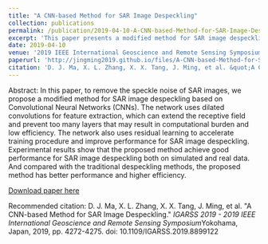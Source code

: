 ```yaml
---
title: "A CNN-based Method for SAR Image Despeckling"
collection: publications
permalink: /publication/2019-04-10-A-CNN-based-Method-for-SAR-Image-Despeckling
excerpt: 'This paper presents a modified method for SAR image despeckling based on Convolutional Neural Networks (CNNs) to remove the speckle noise of SAR images.'
date: 2019-04-10
venue: '2019 IEEE International Geoscience and Remote Sensing Symposium'
paperurl: 'http://jingming2019.github.io/files/A-CNN-based-Method-for-SAR-Image-Despeckling.pdf'
citation: 'D. J. Ma, X. L. Zhang, X. X. Tang, J. Ming, et al. &quot;A CNN-based Method for SAR Image Despeckling.&quot; <i>IGARSS 2019 - 2019 IEEE International Geoscience and Remote Sensing Symposium</i>Yokohama, Japan, 2019, pp. 4272-4275. doi: 10.1109/IGARSS.2019.8899122'
---
```

Abstract: In this paper, to remove the speckle noise of SAR images, we propose a modified method for SAR image despeckling based on Convolutional Neural Networks (CNNs). The network uses dilated convolutions for feature extraction, which can extend the receptive field and prevent too many layers that may result in computational burden and low efficiency. The network also uses residual learning to accelerate training procedure and improve performance for SAR image despeckling. Experimental results show that the proposed method achieve good performance for SAR image despeckling both on simulated and real data. And compared with the traditional despeckling methods, the proposed method has better performance and higher efficiency.

[Download paper here](http://jingming2019.github.io/files/A-CNN-based-Method-for-SAR-Image-Despeckling.pdf)

Recommended citation: D. J. Ma, X. L. Zhang, X. X. Tang, J. Ming, et al. &quot;A CNN-based Method for SAR Image Despeckling.&quot; <i>IGARSS 2019 - 2019 IEEE International Geoscience and Remote Sensing Symposium</i>Yokohama, Japan, 2019, pp. 4272-4275. doi: 10.1109/IGARSS.2019.8899122